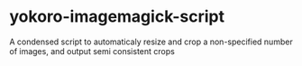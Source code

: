# yokoro-imagemagick-script
A condensed script to automaticaly resize and crop a non-specified number of images, and output semi consistent crops
